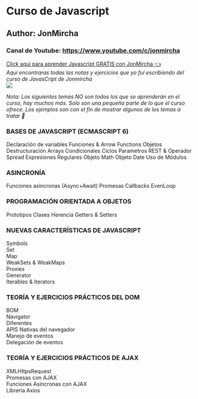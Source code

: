 
# Curso de Javascript
## Author: JonMircha
### Canal de Youtube: https://www.youtube.com/c/jonmircha  
[Click aquí para aprender Javascript GRATIS con JonMircha 👈](https://aprendejavascript.org)  
*Aquí encontraras todas las notas y ejercicios que yo fuí escribiendo del curso de JavasCript de Jonmircha*  
![](https://upload.wikimedia.org/wikipedia/commons/thumb/9/99/Unofficial_JavaScript_logo_2.svg/200px-Unofficial_JavaScript_logo_2.svg.png)


*Nota: Los siguientes temas NO son todos los que se aprenderán en el curso, hay muchos más. Solo son una pequeña parte de lo que el curso ofrece. Los ejemplos son con el fin de mostrar algunos de los temas a tratar 🤯*  
### BASES DE JAVASCRIPT (ECMASCRIPT 6)
  Declaración de variables
  Funciones & Arrow Functions
  Objetos
  Destructuración
  Arrays
  Condicionales
  Ciclos
  Parametros REST & Operador Spread
  Expresiones Regulares
  Objeto Math
  Objeto Date
  Uso de Módulos
### ASINCRONÍA
  Funciones asincronas (Async+Await)
     Promesas 
     Callbacks
     EvenLoop 
### PROGRAMACIÓN ORIENTADA A OBJETOS
 Prototipos
    Clases
    Herencia
    Getters & Setters
### NUEVAS CARACTERÍSTICAS DE JAVASCRIPT 
Symbols  
Set  
Map  
WeakSets & WeakMaps  
Proxies  
Generator  
Iterables & Iterators   
### TEORÍA Y EJERCICIOS PRÁCTICOS DEL DOM
BOM  
Navigator  
Diferentes  
APIS Nativas del navegador  
Manejo de eventos  
Delegación de eventos  

### TEORÍA Y EJERCICIOS PRÁCTICOS DE AJAX
XMLHttpsRequest  
Promesas con AJAX  
Funciones Asincronas con AJAX  
Librería Axios

